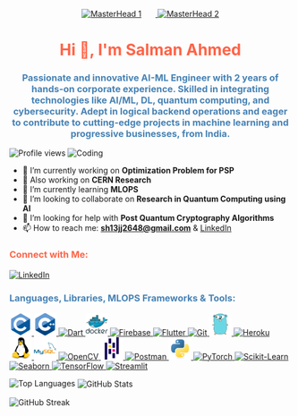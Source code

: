 <p align="center">
  <a href="https://rishavchanda.io">
    <img src="https://cdn.prod.website-files.com/5e9aa66fd3886aa2b4ec01ca/630341e16bdfc87f7cd23ee0_ezgif.com-gif-maker%20(1).gif" alt="MasterHead 1" style="width:45%; margin-right: 5%;">
  </a>
  <a href="https://rishavchanda.io">
    <img src="https://media4.giphy.com/media/nanApWpwTQGmUF5kDE/giphy.gif?cid=6c09b952b281p32kx52kk9vdnoft6rq49g0557w3s4g58p9v&ep=v1_internal_gif_by_id&rid=giphy.gif&ct=ts" alt="MasterHead 2" style="width:45%;">
  </a>
</p>

<h1 align="center" style="color: #ff6347;">Hi 👋, I'm Salman Ahmed</h1>
<h3 align="center" style="color: #4682b4;">Passionate and innovative AI-ML Engineer with 2 years of hands-on corporate experience. Skilled in integrating technologies like AI/ML, DL, quantum computing, and cybersecurity. Adept in logical backend operations and eager to contribute to cutting-edge projects in machine learning and progressive businesses, from India.</h3>

<img align="right" alt="Coding" width="400" src="https://cdn.dribbble.com/users/1162077/screenshots/3848914/programmer.gif">

<p align="left"> <img src="https://komarev.com/ghpvc/?username=mr-fine&label=Profile%20views&color=0e75b6&style=flat" alt="Profile views" /> </p>

- 🔭 I’m currently working on **Optimization Problem for PSP**
- 🔭 Also working on **CERN Research**
- 🌱 I’m currently learning **MLOPS**
- 👯 I’m looking to collaborate on **Research in Quantum Computing using AI**
- 🤝 I’m looking for help with **Post Quantum Cryptography Algorithms**
- 📫 How to reach me: **sh13jj2648@gmail.com** & [LinkedIn](https://www.linkedin.com/in/salman-ahmed13)

<h3 align="left" style="color: #ff6347;">Connect with Me:</h3>
<p align="left">
  <a href="https://linkedin.com/in/salman-ahmed13" target="blank"><img align="center" src="https://raw.githubusercontent.com/rahuldkjain/github-profile-readme-generator/master/src/images/icons/Social/linked-in-alt.svg" alt="LinkedIn" height="30" width="40" /></a>
</p>

<h3 align="left" style="color: #4682b4;">Languages, Libraries, MLOPS Frameworks & Tools:</h3>
<p align="left">
  <a href="https://www.cprogramming.com/" target="_blank" rel="noreferrer">
    <img src="https://raw.githubusercontent.com/devicons/devicon/master/icons/c/c-original.svg" alt="C" width="40" height="40"/> 
  </a>
  <a href="https://www.w3schools.com/cpp/" target="_blank" rel="noreferrer">
    <img src="https://raw.githubusercontent.com/devicons/devicon/master/icons/cplusplus/cplusplus-original.svg" alt="C++" width="40" height="40"/> 
  </a>
  <a href="https://dart.dev" target="_blank" rel="noreferrer">
    <img src="https://www.vectorlogo.zone/logos/dartlang/dartlang-icon.svg" alt="Dart" width="40" height="40"/> 
  </a>
  <a href="https://www.docker.com/" target="_blank" rel="noreferrer">
    <img src="https://raw.githubusercontent.com/devicons/devicon/master/icons/docker/docker-original-wordmark.svg" alt="Docker" width="40" height="40"/> 
  </a>
  <a href="https://firebase.google.com/" target="_blank" rel="noreferrer">
    <img src="https://www.vectorlogo.zone/logos/firebase/firebase-icon.svg" alt="Firebase" width="40" height="40"/> 
  </a>
  <a href="https://flutter.dev" target="_blank" rel="noreferrer">
    <img src="https://www.vectorlogo.zone/logos/flutterio/flutterio-icon.svg" alt="Flutter" width="40" height="40"/> 
  </a>
  <a href="https://git-scm.com/" target="_blank" rel="noreferrer">
    <img src="https://www.vectorlogo.zone/logos/git-scm/git-scm-icon.svg" alt="Git" width="40" height="40"/> 
  </a>
  <a href="https://golang.org" target="_blank" rel="noreferrer">
    <img src="https://raw.githubusercontent.com/devicons/devicon/master/icons/go/go-original.svg" alt="Go" width="40" height="40"/> 
  </a>
  <a href="https://heroku.com" target="_blank" rel="noreferrer">
    <img src="https://www.vectorlogo.zone/logos/heroku/heroku-icon.svg" alt="Heroku" width="40" height="40"/> 
  </a>
  <a href="https://www.linux.org/" target="_blank" rel="noreferrer">
    <img src="https://raw.githubusercontent.com/devicons/devicon/master/icons/linux/linux-original.svg" alt="Linux" width="40" height="40"/> 
  </a>
  <a href="https://www.mysql.com/" target="_blank" rel="noreferrer">
    <img src="https://raw.githubusercontent.com/devicons/devicon/master/icons/mysql/mysql-original-wordmark.svg" alt="MySQL" width="40" height="40"/> 
  </a>
  <a href="https://opencv.org/" target="_blank" rel="noreferrer">
    <img src="https://www.vectorlogo.zone/logos/opencv/opencv-icon.svg" alt="OpenCV" width="40" height="40"/> 
  </a>
  <a href="https://pandas.pydata.org/" target="_blank" rel="noreferrer">
    <img src="https://raw.githubusercontent.com/devicons/devicon/2ae2a900d2f041da66e950e4d48052658d850630/icons/pandas/pandas-original.svg" alt="Pandas" width="40" height="40"/> 
  </a>
  <a href="https://postman.com" target="_blank" rel="noreferrer">
    <img src="https://www.vectorlogo.zone/logos/getpostman/getpostman-icon.svg" alt="Postman" width="40" height="40"/> 
  </a>
  <a href="https://www.python.org" target="_blank" rel="noreferrer">
    <img src="https://raw.githubusercontent.com/devicons/devicon/master/icons/python/python-original.svg" alt="Python" width="40" height="40"/> 
  </a>
  <a href="https://pytorch.org/" target="_blank" rel="noreferrer">
    <img src="https://www.vectorlogo.zone/logos/pytorch/pytorch-icon.svg" alt="PyTorch" width="40" height="40"/> 
  </a>
  <a href="https://scikit-learn.org/" target="_blank" rel="noreferrer">
    <img src="https://upload.wikimedia.org/wikipedia/commons/0/05/Scikit_learn_logo_small.svg" alt="Scikit-Learn" width="40" height="40"/> 
  </a>
  <a href="https://seaborn.pydata.org/" target="_blank" rel="noreferrer">
    <img src="https://seaborn.pydata.org/_images/logo-mark-lightbg.svg" alt="Seaborn" width="40" height="40"/> 
  </a>
  <a href="https://www.tensorflow.org" target="_blank" rel="noreferrer">
    <img src="https://www.vectorlogo.zone/logos/tensorflow/tensorflow-icon.svg" alt="TensorFlow" width="40" height="40"/> 
  </a>
  <a href="https://streamlit.io" target="_blank" rel="noreferrer">
    <img src="https://streamlit.io/images/brand/streamlit-mark-color.svg" alt="Streamlit" width="40" height="40"/> 
  </a>
</p>

<p><img align="left" src="https://github-readme-stats.vercel.app/api/top-langs?username=SalmanAhmed1326&show_icons=true&locale=en&layout=compact&theme=radical" alt="Top Languages" /></p>
<p>&nbsp;<img align="center" src="https://github-readme-stats.vercel.app/api?username=SalmanAhmed1326&show_icons=true&locale=en&theme=radical" alt="GitHub Stats" /></p>
<p><img align="center" src="https://github-readme-streak-stats.herokuapp.com/?user=SalmanAhmed1326&theme=radical" alt="GitHub Streak" /></p>

